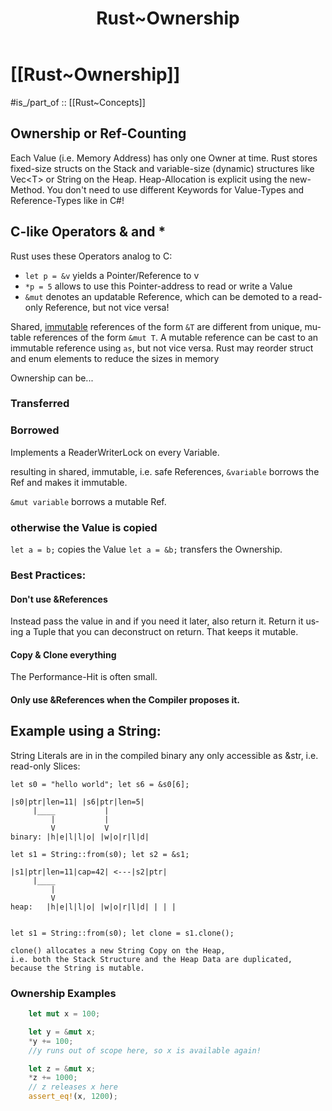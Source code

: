 ﻿---
aliases:
- Rust~Ownership
- 
confidential: private
cssclasses: "private note"
draft: true
expiryDate: 
has_time_started: 2024-01-07
isDeleted: false
isReadOnly: false
Key: Value
keywords:
- Rust~Ownership
lang: en
layout: 
license: (c)copyrighted
linkTitle: Rust~Ownership
Predicate: '[[Object]]'
publish: false
publishDate: 
tags:
- Rust~Ownership
- "rather use"
title: Rust~Ownership
type: "private note"
---

# [[Rust~Ownership]] 

#is_/part_of :: [[Rust~Concepts]] 

## Ownership or Ref-Counting 

Each Value (i.e. Memory Address) has only one Owner at time. 
Rust stores fixed-size structs on the Stack and variable-size (dynamic) structures like Vec\<T> or String on the Heap. 
Heap-Allocation is explicit using the new-Method. 
You don't need to use different Keywords for Value-Types and Reference-Types like in C#! 

## C-like Operators & and * 
Rust uses these Operators analog to C: 
- `let p = &v` yields a Pointer/Reference to v 
- `*p = 5` allows to use this Pointer-address to read or write a Value
- `&mut` denotes an updatable Reference, which can be demoted to a read-only Reference, but not vice versa! 


Shared, [immutable](https://en.wikipedia.org/wiki/Immutable_object "Immutable object") references of the form `&T` are different from unique, mutable references of the form `&mut T`. A mutable reference can be cast to an immutable reference using `as`, but not vice versa. 
Rust may reorder struct and enum elements to reduce the sizes in memory

Ownership can be...
### Transferred 


### Borrowed 
Implements a ReaderWriterLock on every Variable. 

resulting in shared, immutable, i.e. safe References, 
`&variable` borrows the Ref and makes it immutable. 

`&mut variable` borrows a mutable Ref. 



### otherwise the Value is copied 

`let a = b;`  copies the Value 
`let a = &b;`  transfers the Ownership.  


### Best Practices: 

#### Don't use &References 
Instead pass the value in and if you need it later, also return it. 
Return it using a Tuple that you can deconstruct on return. 
That keeps it mutable.  

#### Copy & Clone everything 
The Performance-Hit is often small. 

#### Only use &References when the Compiler proposes it. 

## Example using a String: 

String Literals are in in the compiled binary any only accessible as &str, i.e. read-only Slices:
```
let s0 = "hello world"; let s6 = &s0[6];

|s0|ptr|len=11| |s6|ptr|len=5|
     |____           |
         |           |
         V           V
binary: |h|e|l|l|o| |w|o|r|l|d|

let s1 = String::from(s0); let s2 = &s1;

|s1|ptr|len=11|cap=42| <---|s2|ptr|
     |____
         |
         V
heap:   |h|e|l|l|o| |w|o|r|l|d| | | |


let s1 = String::from(s0); let clone = s1.clone();

clone() allocates a new String Copy on the Heap, 
i.e. both the Stack Structure and the Heap Data are duplicated, 
because the String is mutable. 

```


### Ownership Examples 

```rust
    let mut x = 100;

    let y = &mut x;
    *y += 100;
    //y runs out of scope here, so x is available again!

    let z = &mut x;
    *z += 1000;
    // z releases x here
    assert_eq!(x, 1200);
```
